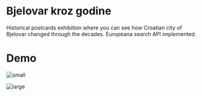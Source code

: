 # Bjelovar kroz godine

Historical postcards exhibition where you can see how Croatian city of Bjelovar changed through the decades. Europeana search API implemented.

# Demo

![small](https://user-images.githubusercontent.com/57053530/126523154-e7a2aade-27bc-4250-bd9b-5789350c08ce.jpg)

![large](https://user-images.githubusercontent.com/57053530/125387493-4e202700-e39e-11eb-81bd-1700c44d490e.jpg)
